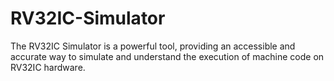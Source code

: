 # RV32IC-Simulator
The RV32IC Simulator is a powerful tool, providing an accessible and accurate way to simulate and understand the execution of machine code on RV32IC hardware.
